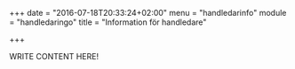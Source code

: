 +++
date = "2016-07-18T20:33:24+02:00"
menu = "handledarinfo"
module = "handledaringo"
title = "Information för handledare"

+++

WRITE CONTENT HERE!
